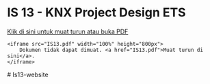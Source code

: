 <!DOCTYPE html>
<html lang="ms">
<head>
    <meta charset="UTF-8">
    <title>IS 13 - KNX Project Design ETS</title>
</head>
<body>
    <h1>IS 13 - KNX Project Design ETS</h1>
    <p><a href="IS13.pdf" target="_blank">Klik di sini untuk muat turun atau buka PDF</a></p>

    <iframe src="IS13.pdf" width="100%" height="800px">
        Dokumen tidak dapat dimuat. <a href="IS13.pdf">Muat turun di sini</a>.
    </iframe>
</body>
</html># Is13-website
